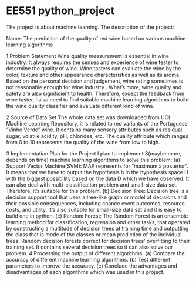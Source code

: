 # EE551 python_project
The project is about machine learning.
The description of the project:

Name: The prediction of the quality of red wine based on various machine learning algorithms

1 Problem Statement
   Wine quality measurement is essential in wine industry. It always requires the senses and experience of
   wine tester to determine the quality of wine. Wine tasters can evaluate the wine by the color, texture and
   other appearance characteristics as well as its aroma. Based on the personal decision and judgement, wine
   rating sometimes is not reasonable enough for wine industry . What’s more, wine quality and safety are also
   significient to health. Therefore, except the feedback from wine taster, I also need to find suitable machine
   learning algorithms to build the wine quality classifier and evaluate different kind of wine.

2 Source of Data Set
   The whole data set was downloaded from UCI Machine Learning Repository, it is related to red variants
   of the Portuguese ”Vinho Verde” wine. It contains many sensory attributes such as residual sugar, volatile
   acidity, pH, chlorides, etc. The quality attribute which ranges from 0 to 10 represents the quality of the
   wine from low to high.

3 Implementation Plan for the Project
   I plan to implement 3(maybe more, depends on time) machine learning algorithms to solve this problem:
   (a) Support Vector Machine(SVM):
   MAP represents for “maximum a posterior”. It means that we have to output the hypothesis h in the
   hypothesis space H with the biggest possibility based on the data D which we have observed. It can also
   deal with multi-classification problem and small-size data set. Therefore, it’s suitable for this problem.
   (b) Decision Tree:
   Decision tree is a decision support tool that uses a tree-like graph or model of decisions and their possible
   consequences, including chance event outcomes, resource costs, and utility. It’s also suitable for small-size
   data set and it is easy to build one in python.
   (c) Random Forest:
   The Random Forest is an ensemble learning method for classification, regression and other tasks, that
   operated by constructing a multitude of decision trees at training time and outputting the class that is mode
   of the classes or mean prediction of the individual trees. Random decision forests correct for decision trees’
   overfitting to their training set. It contains several decision trees so it can also solve our problem.
4 Processing the output of different algorithms.
   (a) Compare the accuracy of different machine learning algorithms.
   (b) Test different parameters to improve the accuracy.
   (c) Conclude the advantages and disadvantages of each algorithms which was used in this project.
